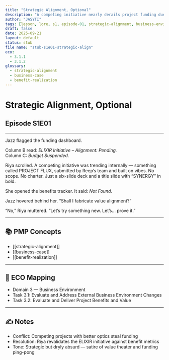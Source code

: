 ```yaml
---
title: "Strategic Alignment, Optional"
description: "A competing initiative nearly derails project funding due to unclear value delivery mapping."
author: "JASYTI"
tags: [lesson, lore, s1, episode-01, strategic-alignment, business-environment, ECO/3.1, glossary-linked]
draft: false
date: 2025-09-21
layout: default
status: stub
file name: "stub-s1e01-strategic-align"
eco:
  - 3.1.1
  - 3.1.2
glossary:
  - strategic-alignment
  - business-case
  - benefit-realization
---
```


# Strategic Alignment, Optional  
## Episode S1E01

---

Jazz flagged the funding dashboard.

Column B read: *ELIXIR Initiative – Alignment: Pending.*  
Column C: *Budget Suspended.*

Riya scrolled. A competing initiative was trending internally — something called PROJECT FLUX, submitted by Reep’s team and built on vibes. No scope. No charter. Just a six-slide deck and a title slide with “SYNERGY” in bold.

She opened the benefits tracker. It said: *Not Found.*

Jazz hovered behind her. “Shall I fabricate value alignment?”

“No,” Riya muttered. “Let’s try something new. Let’s… prove it.”

---

## 📚 PMP Concepts

- [[strategic-alignment]]
- [[business-case]]
- [[benefit-realization]]

---

## 🔗 ECO Mapping

- Domain 3 — Business Environment  
- Task 3.1: Evaluate and Address External Business Environment Changes  
- Task 3.2: Evaluate and Deliver Project Benefits and Value

---

## ✍️ Notes

- Conflict: Competing projects with better optics steal funding  
- Resolution: Riya revalidates the ELIXIR initiative against benefit metrics  
- Tone: Strategic but dryly absurd — satire of value theater and funding ping-pong

